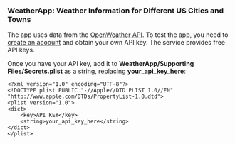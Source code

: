 ### WeatherApp: Weather Information for Different US Cities and Towns

The app uses data from the [OpenWeather API](https://openweathermap.org/).
To test the app, you need to [create an acoount](https://home.openweathermap.org/users/sign_up) and obtain your own API key. The service provides free API keys.

Once you have your API key, add it to **WeatherApp/Supporting Files/Secrets.plist** as a string, replacing **your_api_key_here**:
```
<?xml version="1.0" encoding="UTF-8"?>
<!DOCTYPE plist PUBLIC "-//Apple//DTD PLIST 1.0//EN" "http://www.apple.com/DTDs/PropertyList-1.0.dtd">
<plist version="1.0">
<dict>
	<key>API_KEY</key>
	<string>your_api_key_here</string>
</dict>
</plist>
```
